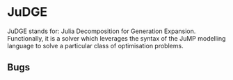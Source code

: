 # JuDGE

JuDGE stands for: Julia Decomposition for Generation Expansion. Functionally,
it is a solver which leverages the syntax of the JuMP modelling language to
solve a particular class of optimisation problems.

## Bugs

